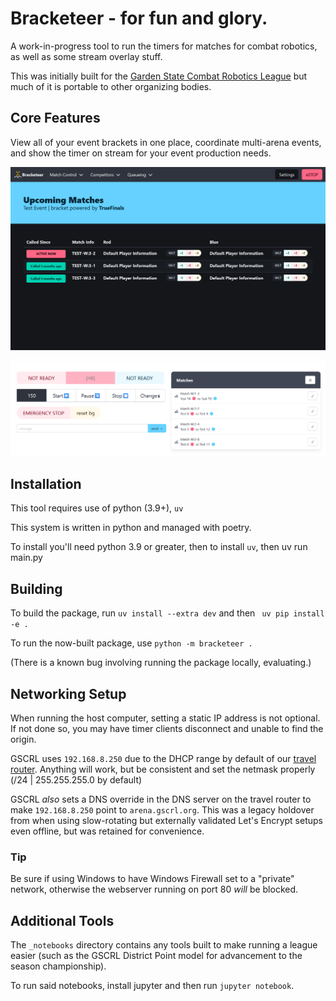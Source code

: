 # Bracketeer - for fun and glory.

A work-in-progress tool to run the timers for matches for combat robotics, as well as some stream overlay stuff.

This was initially built for the [Garden State Combat Robotics League](https://www.gscrl.org) but much of it is portable to other organizing bodies.

## Core Features

View all of your event brackets in one place, coordinate multi-arena events, and show the timer on stream for your event production needs.

![A screenshot of the upcoming matches screen showing multiple matches and some active.](./_repo/upcoming.png)

![A screenshow showing the control pane for match timer use, as well as the individual robot loading dialogue to apply names to ensure competitors are in the right place.](./_repo/match_control.png)

## Installation

This tool requires use of python (3.9+), `uv`

This system is written in python and managed with poetry.

To install you'll need python 3.9 or greater, then to install `uv`, then uv run main.py

## Building

To build the package, run `uv install --extra dev` and then ` uv pip install -e .`

To run the now-built package, use `python -m bracketeer .`

(There is a known bug involving running the package locally, evaluating.)

## Networking Setup

When running the host computer, setting a static IP address is not optional.  If not done so, you may have timer clients disconnect and unable to find the origin.

GSCRL uses `192.168.8.250` due to the DHCP range by default of our [travel router](https://www.amazon.com/GL-iNet-GL-SFT1200-Secure-Travel-Router/dp/B09N72FMH5).  Anything will work, but be consistent and set the netmask properly (/24 | 255.255.255.0 by default)

GSCRL *also* sets a DNS override in the DNS server on the travel router to make `192.168.8.250` point to `arena.gscrl.org`.  This was a legacy holdover from when using slow-rotating but externally validated Let's Encrypt setups even offline, but was retained for convenience.

### Tip

Be sure if using Windows to have Windows Firewall set to a "private" network, otherwise the webserver running on port 80 *will* be blocked.

## Additional Tools

The `_notebooks` directory contains any tools built to make running a league easier (such as the GSCRL District Point model for advancement to the season championship).

To run said notebooks, install jupyter and then run `jupyter notebook`.